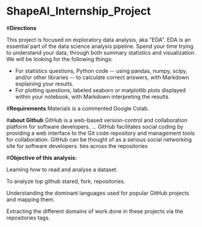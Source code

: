 # ShapeAI_Internship_Project

#**Directions**

This project is focused on exploratory data analysis, aka "EDA". EDA is an essential part of the data science analysis pipeline.
Spend your time trying to understand your data, through both summary statistics and visualization.
We will be looking for the following things:
  - For statistics questions, Python code -- using pandas, numpy, scipy, and/or other libraries -- to calculate correct answers, with Markdown explaining your results.
  - For plotting questions, labeled seaborn or matplotlib plots displayed within your notebook, with Markdown interpreting the results.

#**Requirements**
Materials is a commented Google Colab.

#**about Github**
GitHub is a web-based version-control and collaboration platform for software developers. ... GitHub facilitates social coding by providing a web interface to the Git code repository and management tools for collaboration. GitHub can be thought of as a serious social networking site for software developers.
ties across the repositories


#**Objective of this analysis:**

Learning how to read and analyse a dataset.

To analyze top github stared, fork, repositories.

Understanding the dominant languages used for popular GitHub projects and mapping them.

Extracting the different domains of work done in these projects via the repositories tags.

